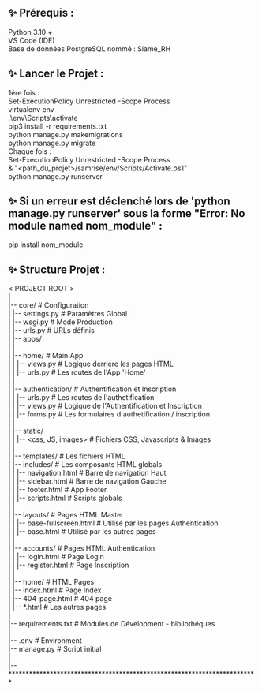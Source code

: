 ## ✨ Prérequis :
 Python 3.10 +  
 VS Code (IDE)  
 Base de données PostgreSQL nommé : Siame_RH

## ✨ Lancer le Projet : 
   1ére fois :  
   Set-ExecutionPolicy Unrestricted -Scope Process  
   virtualenv env  
   .\env\Scripts\activate  
   pip3 install -r requirements.txt  
   python manage.py makemigrations  
   python manage.py migrate  
   Chaque fois :  
   Set-ExecutionPolicy Unrestricted -Scope Process  
   & "<path_du_projet>/samrise/env/Scripts/Activate.ps1"  
   python manage.py runserver  

## ✨ Si un erreur est déclenché lors de 'python manage.py runserver' sous la forme "Error: No module named nom_module" :   
   pip install nom_module

## ✨ Structure Projet : 

< PROJECT ROOT >  
   |  
   |-- core/                               # Configuration  
   |    |-- settings.py                    # Paramètres Global  
   |    |-- wsgi.py                        # Mode Production  
   |    |-- urls.py                        # URLs définis  
   |
   |-- apps/  
   |    |  
   |    |-- home/                          # Main App  
   |    |    |-- views.py                  # Logique derriére les pages HTML  
   |    |    |-- urls.py                   # Les routes de l'App 'Home'    
   |    |  
   |    |-- authentication/                # Authentification et Inscription  
   |    |    |-- urls.py                   # Les routes de l'authetification  
   |    |    |-- views.py                  # Logique de l'Authentification et Inscription  
   |    |    |-- forms.py                  # Les formulaires d'authetification / inscription  
   |    |  
   |    |-- static/  
   |    |    |-- <css, JS, images>         # Fichiers CSS, Javascripts & Images  
   |    |  
   |    |-- templates/                     # Les fichiers HTML  
   |         |-- includes/                 # Les composants HTML globals  
   |         |    |-- navigation.html      # Barre de navigation Haut  
   |         |    |-- sidebar.html         # Barre de navigation Gauche  
   |         |    |-- footer.html          # App Footer  
   |         |    |-- scripts.html         # Scripts globals  
   |         |  
   |         |-- layouts/                   # Pages HTML Master  
   |         |    |-- base-fullscreen.html  # Utilisé par les pages Authentication  
   |         |    |-- base.html             # Utilisé par les autres pages  
   |         |  
   |         |-- accounts/                  # Pages HTML Authentication  
   |         |    |-- login.html            # Page Login  
   |         |    |-- register.html         # Page Inscription  
   |         |  
   |         |-- home/                      # HTML Pages  
   |              |-- index.html            # Page Index  
   |              |-- 404-page.html         # 404 page  
   |              |-- *.html                # Les autres pages  
   |  
   |-- requirements.txt                     # Modules de Dévelopment - bibliothéques  
   |  
   |-- .env                                 # Environment  
   |-- manage.py                            # Script initial  
   |  
   |-- ************************************************************************  
```

